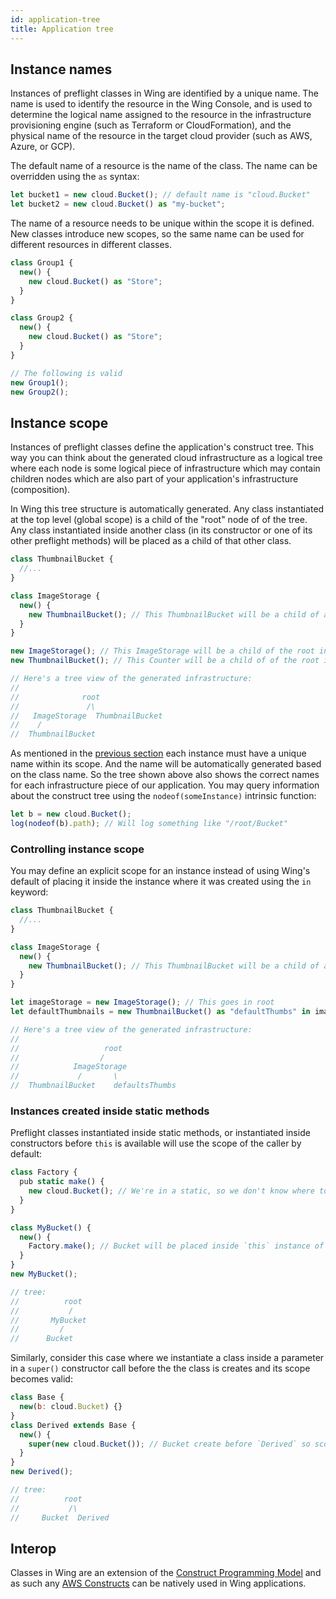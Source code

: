 ```yaml
---
id: application-tree
title: Application tree 
---
```


## Instance names

Instances of preflight classes in Wing are identified by a unique name.
The name is used to identify the resource in the Wing Console, and is used to determine the logical name assigned to the resource in the infrastructure provisioning engine (such as Terraform or CloudFormation), and the physical name of the resource in the target cloud provider (such as AWS, Azure, or GCP).

The default name of a resource is the name of the class. The name can be overridden using the `as` syntax:

```js
let bucket1 = new cloud.Bucket(); // default name is "cloud.Bucket"
let bucket2 = new cloud.Bucket() as "my-bucket";
```

The name of a resource needs to be unique within the scope it is defined.
New classes introduce new scopes, so the same name can be used for different resources in different classes.

```js
class Group1 {
  new() {
    new cloud.Bucket() as "Store";
  }
}

class Group2 {
  new() {
    new cloud.Bucket() as "Store";
  }
}

// The following is valid
new Group1();
new Group2();
```

## Instance scope

Instances of preflight classes define the application's construct tree. This way you can think about the generated cloud infrastructure as a logical tree where each node is some logical piece of infrastructure which may contain children nodes which are also part of your application's infrastructure (composition). 

In Wing this tree structure is automatically generated. Any class instantiated at the top level (global scope) is a child of the "root" node of of the tree. 
Any class instantiated inside another class (in its constructor or one of its other preflight methods) will be placed as a child of that other class.

```js
class ThumbnailBucket {
  //...
}

class ImageStorage {
  new() {
    new ThumbnailBucket(); // This ThumbnailBucket will be a child of a ImageStorage instance in the construct tree
  }
}

new ImageStorage(); // This ImageStorage will be a child of the root in the construct tree
new ThumbnailBucket(); // This Counter will be a child of of the root in the construct tree

// Here's a tree view of the generated infrastructure:
//
//              root
//               /\
//   ImageStorage  ThumbnailBucket
//    /
//  ThumbnailBucket
```

As mentioned in the [previous section](#instance-names) each instance must have a unique name within its scope. 
And the name will be automatically generated based on the class name. 
So the tree shown above also shows the correct names for each infrastructure piece of our application.
You may query information about the construct tree using the `nodeof(someInstance)` intrinsic function:
```js
let b = new cloud.Bucket();
log(nodeof(b).path); // Will log something like "/root/Bucket"
```

### Controlling instance scope

You may define an explicit scope for an instance instead of using Wing's default of placing it inside the instance where it was created using the `in` keyword:

```js
class ThumbnailBucket {
  //...
}

class ImageStorage {
  new() {
    new ThumbnailBucket(); // This ThumbnailBucket will be a child of a ImageStorage instance in the construct tree
  }
}

let imageStorage = new ImageStorage(); // This goes in root
let defaultThumbnails = new ThumbnailBucket() as "defaultThumbs" in imageStorage; // This is explicitly named "defaultThumbs" and explicitly placed inside imageStorage

// Here's a tree view of the generated infrastructure:
//
//                   root
//                  /
//            ImageStorage  
//             /       \
//  ThumbnailBucket    defaultsThumbs
```

### Instances created inside static methods

Preflight classes instantiated inside static methods, or instantiated inside constructors before `this` is available will use the
scope of the caller by default:

```js
class Factory {
  pub static make() {
    new cloud.Bucket(); // We're in a static, so we don't know where to place this bucket
  }
}

class MyBucket() {
  new() {
    Factory.make(); // Bucket will be placed inside `this` instance of `MyBucket`
  }
}
new MyBucket();

// tree:
//          root
//           /
//       MyBucket
//         /
//      Bucket
```

Similarly, consider this case where we instantiate a class inside a parameter in a `super()` constructor call before the
the class is creates and its scope becomes valid:

```js
class Base {
  new(b: cloud.Bucket) {}
}
class Derived extends Base {
  new() {
    super(new cloud.Bucket()); // Bucket create before `Derived` so scope defaults to caller
  }
}
new Derived();

// tree:
//          root
//           /\
//     Bucket  Derived
```

## Interop
Classes in Wing are an extension of the [Construct Programming Model] and as such any [AWS Constructs] can be natively used in Wing applications.

[Construct Programming Model]: https://docs.aws.amazon.com/cdk/v2/guide/constructs.html
[AWS Constructs]: https://github.com/aws/constructs
